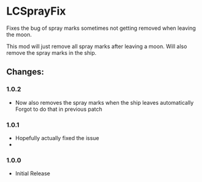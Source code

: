 # LCSprayFix

Fixes the bug of spray marks sometimes not getting removed when leaving the moon.

This mod will just remove all spray marks after leaving a moon. Will also remove the spray marks in the ship.

## Changes:
### 1.0.2 
- Now also removes the spray marks when the ship leaves automatically<br>
  Forgot to do that in previous patch  

### 1.0.1
- Hopefully actually fixed the issue  
- 
### 1.0.0
- Initial Release  
